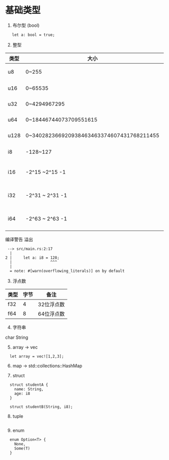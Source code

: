 
# 基础类型

1. 布尔型 (bool)

```
   let a: bool = true;
```

2. 整型

| 类型 | 大小                                      | 字节        | 备注         |
| ---- | ----------------------------------------- | ----------- | ------------ |
| u8   | 0~255                                     | 1           | 8bit无符号   |
| u16  | 0~65535                                   | 2           | 16bit无符号  |
| u32  | 0~4294967295                              | 4           | 32bit无符号  |
| u64  | 0~18446744073709551615                    | 8           | 64bit无符号  |
| u128 | 0~340282366920938463463374607431768211455 | 16          | 128bit无符号 |
| i8   | -128~127                                  | 1           | 8bit有符号   |
| i16  | -2^15 ~2^15 -1                            | 16bit有符号 |
| i32  | -2^31 ~ 2^31 -1                           | 32bit有符号 |
| i64  | -2^63 ~ 2^63 -1                           | 64bit有符号 |

编译警告 溢出

```
 --> src/main.rs:2:17
  |
2 |     let a: i8 = 128;
  |                 ^^^
  |
  = note: #[warn(overflowing_literals)] on by default
```


3. 浮点数

| 类型 | 字节 | 备注       |
| ---- | ---- | ---------- |
| f32  | 4    | 32位浮点数 |
| f64  | 8    | 64位浮点数 |

4. 字符串

char
String

5. array -> vec
  ```
    let array = vec![1,2,3];
  ```
6. map -> std::collections::HashMap
 
7. struct
  ```
    struct studentA {
      name: String,
      age: i8
    }

    struct studentB(String, i8);
  ```
 8. tuple

  ```
  
  ```
9. enum 

```
  enum Option<T> {
    None,
    Some(T)
  }
```